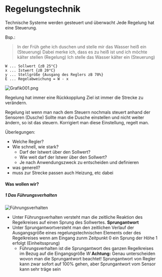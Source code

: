 Regelungstechnik
================

Technische Systeme werden gesteuert und überwacht
Jede Regelung hat eine Steuerung.

Bsp.:
> In der Früh gehe ich duschen und stelle mir das Wasser heiß ein (Steuerung)
> Dabei merke ich, dass es zu heiß ist und ich möchte kälter stellen (Regelung)
> Ich stelle das Wasser kälter ein (Steuerung)

```
W ... Sollwert {zB 25°C}
x ... Istwert {zB 20°C}
y ... Stellgröße {Ausgang des Reglers zB 70%}
E ... Regelabweichung = W - x
```

![Grafik001.png](./Grafik001.png)

Regelung hat immer eine Rückkopplung
Ziel ist immer die Strecke zu verändern.

Regelung ist wenn man nach dem Steuern nochmals steuert anhand der Sensoren (Dusche)
Sollte man die Dusche einstellen und nicht weiter ändern, so ist das steuern. Korrigiert man diese Einstellung, regelt man.

Überlegungen:
- Welche Regler?
- Wie schnell, wie stark?
   - Darf der Istwert über den Sollwert?
   - Wie weit darf der Istwer über den Sollwert?
   - Je nach Anwendungszweck zu entscheiden und definieren
- was generell?
- muss zur Strecke passen      auch Heizung, etc dabei

#### Was wollen wir?
##### 1 Das Führungsverhalten

![Führungsverhalten](./Führungsverhalten.png)
- Unter Führungsverhalten versteht man die zeitliche Reaktion des Regelkreises auf einen Sprung des Sollwertes.
**Sprungantwort**
- Unter Sprungantwortversteht man den zeitlichen Verlauf der Ausgangsgröße eines regelungstechnischen Elements oder des Regelkreises wenn am Eingang zunm Zeitpunkt 0 ein Sprung der Höhe 1 erfolgt (Einheitssprung)
   - Führungsverhalten ist die Sprungantwort des ganzen Regelkreises im Bezug auf die Eingangsgröße *W*
**Achtung:** Genau unterscheiden wovon man die Sprungantwort beachtet!
Sprungantwort von Regler kann zwar sofort auf 100% gehen, aber Sprungantwort vom Sensor kann sehr träge sein
